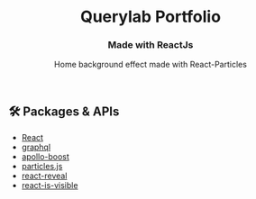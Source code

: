 <div align="center">
  <h1><br>Querylab Portfolio</h1>
  <h3>Made with ReactJs</h3>
  <p>Home background effect made with React-Particles</p>
</div>

<br>

## 🛠️ Packages & APIs

- [React](https://reactjs.org/)
- [graphql](https://graphql.org/) 
- [apollo-boost](https://www.apollographql.com/docs/react/get-started/)
- [particles.js](https://github.com/VincentGarreau/particles.js/)
- [react-reveal](https://github.com/rnosov/react-reveal)
- [react-is-visible](https://github.com/lessp/react-is-visible)


